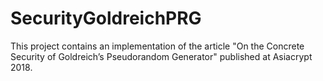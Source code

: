 # SecurityGoldreichPRG
This project contains an implementation of the article "On the Concrete Security of Goldreich’s Pseudorandom Generator" published at Asiacrypt 2018.
